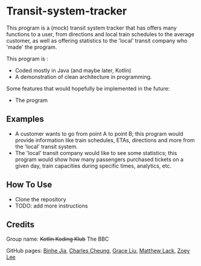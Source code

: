 # Transit-system-tracker #

This program is a (mock) transit system tracker that has offers many functions to a user, from directions and local 
train schedules to the average customer, as well as offering statistics to the 'local' transit company who 'made' the 
program.

This program is :
- Coded mostly in Java (and maybe later, Kotlin)
- A demonstration of clean architecture in programming.

Some features that would hopefully be implemented in the future: 
- The program


## Examples ##

- A customer wants to go from point A to point B; this program would provide information like train schedules, ETAs, 
directions and more from the 'local' transit system.
- The 'local' transit company would like to see some statistics; this program would show how many passengers purchased 
tickets on a given day, train capacities during specific times, analytics, etc.

## How To Use ##
- Clone the repository
- TODO: add more instructions


## Credits ##

<!-- TODO: let the people change as they like -->
Group name: ~~Kotlin Koding Klub~~ The BBC

GitHub pages: 
[Binhe Jia](https://github.com/Binhe-Jia "Jarrett's GitHub page"), 
[Charles Cheung](https://github.com/charlescheung22 "Charles' GitHub page"), 
[Grace Liu](https://github.com/gracelliu "Grace's GitHub page"), 
[Matthew Lack](https://github.com/mattlack15 "Matt's GitHub page"), 
[Zoey Lee](https://github.com/zoeyzlee "Zoey's GitHub page")


<!-- TODO: Liscencing: probably choose either No License, or for sharing, GNU GPL v3+, Apache License v2 or MIT. -->

